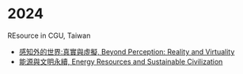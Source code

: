 # 2024
REsource in CGU, Taiwan


- [感知外的世界:真實與虛擬, Beyond Perception: Reality and Virtuality](https://github.com/cchuang2009/2024/tree/main/2024-1/BeyondPerception)
- [能源與文明永續, Energy Resources and Sustainable Civilization](https://github.com/cchuang2009/2024/tree/main/2024-1/Energy/ElectricityPowe.ipynb)
